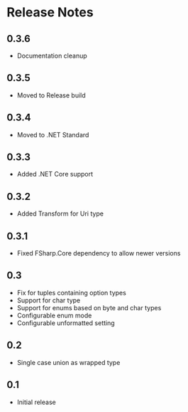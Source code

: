 # Release Notes

## 0.3.6
* Documentation cleanup

## 0.3.5
* Moved to Release build

## 0.3.4
* Moved to .NET Standard

## 0.3.3
* Added .NET Core support

## 0.3.2
* Added Transform for Uri type

## 0.3.1
* Fixed FSharp.Core dependency to allow newer versions

## 0.3
* Fix for tuples containing option types
* Support for char type
* Support for enums based on byte and char types
* Configurable enum mode
* Configurable unformatted setting

## 0.2 
* Single case union as wrapped type 

## 0.1 
* Initial release